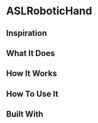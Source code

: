 # ASLRoboticHand

## Inspiration ##

## What It Does ##

## How It Works ##

## How To Use It ##

## Built With ##
